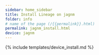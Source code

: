 ```yaml
---
sidebar: home_sidebar
title: Install Lineage on jagnm
folder: info
# name of the page (/{{permalink}}.html)
permalink: jagnm_install.html
device: jagnm
---
```

{% include templates/device_install.md %}
